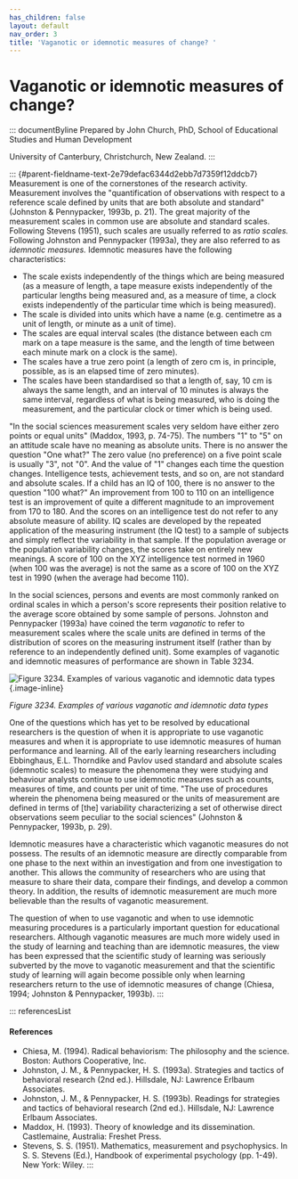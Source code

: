 ```yaml
---
has_children: false
layout: default
nav_order: 3
title: 'Vaganotic or idemnotic measures of change? '
---
```

# Vaganotic or idemnotic measures of change? 


::: documentByline
Prepared by John Church, PhD, School of Educational Studies and Human
Development

University of Canterbury, Christchurch, New Zealand.
:::

::: {#parent-fieldname-text-2e79defac6344d2ebb7d7359f12ddcb7}
Measurement is one of the cornerstones of the research activity.
Measurement involves the "quantification of observations with respect to
a reference scale defined by units that are both absolute and standard"
(Johnston & Pennypacker, 1993b, p. 21). The great majority of the
measurement scales in common use are absolute and standard scales.
Following Stevens (1951), such scales are usually referred to as *ratio
scales.* Following Johnston and Pennypacker (1993a), they are also
referred to as *idemnotic measures.* Idemnotic measures have the
following characteristics:

-   The scale exists independently of the things which are being
    measured (as a measure of length, a tape measure exists
    independently of the particular lengths being measured and, as a
    measure of time, a clock exists independently of the particular time
    which is being measured).
-   The scale is divided into units which have a name (e.g. centimetre
    as a unit of length, or minute as a unit of time).
-   The scales are equal interval scales (the distance between each cm
    mark on a tape measure is the same, and the length of time between
    each minute mark on a clock is the same).
-   The scales have a true zero point (a length of zero cm is, in
    principle, possible, as is an elapsed time of zero minutes).
-   The scales have been standardised so that a length of, say, 10 cm is
    always the same length, and an interval of 10 minutes is always the
    same interval, regardless of what is being measured, who is doing
    the measurement, and the particular clock or timer which is being
    used.

"In the social sciences measurement scales very seldom have either zero
points or equal units" (Maddox, 1993, p. 74-75). The numbers "1" to "5"
on an attitude scale have no meaning as absolute units. There is no
answer the question "One what?" The zero value (no preference) on a five
point scale is usually "3", not "0". And the value of "1" changes each
time the question changes. Intelligence tests, achievement tests, and so
on, are not standard and absolute scales. If a child has an IQ of 100,
there is no answer to the question "100 what?" An improvement from 100
to 110 on an intelligence test is an improvement of quite a different
magnitude to an improvement from 170 to 180. And the scores on an
intelligence test do not refer to any absolute measure of ability. IQ
scales are developed by the repeated application of the measuring
instrument (the IQ test) to a sample of subjects and simply reflect the
variability in that sample. If the population average or the population
variability changes, the scores take on entirely new meanings. A score
of 100 on the XYZ intelligence test normed in 1960 (when 100 was the
average) is not the same as a score of 100 on the XYZ test in 1990 (when
the average had become 110).

In the social sciences, persons and events are most commonly ranked on
ordinal scales in which a person\'s score represents their position
relative to the average score obtained by some sample of persons.
Johnston and Pennypacker (1993a) have coined the term *vaganotic* to
refer to measurement scales where the scale units are defined in terms
of the distribution of scores on the measuring instrument itself (rather
than by reference to an independently defined unit). Some examples of
vaganotic and idemnotic measures of performance are shown in Table 3234.

![Figure 3234. Examples of various vaganotic and idemnotic data
types](../../../../../../assets/images/Figure3234.png "Figure 3234. Examples of various vaganotic and idemnotic data types"){.image-inline}

*Figure 3234. Examples of various vaganotic and idemnotic data types*

One of the questions which has yet to be resolved by educational
researchers is the question of when it is appropriate to use vaganotic
measures and when it is appropriate to use idemnotic measures of human
performance and learning. All of the early learning researchers
including Ebbinghaus, E.L. Thorndike and Pavlov used standard and
absolute scales (idemnotic scales) to measure the phenomena they were
studying and behaviour analysts continue to use idemnotic measures such
as counts, measures of time, and counts per unit of time. "The use of
procedures wherein the phenomena being measured or the units of
measurement are defined in terms of \[the\] variability characterizing a
set of otherwise direct observations seem peculiar to the social
sciences" (Johnston & Pennypacker, 1993b, p. 29).

Idemnotic measures have a characteristic which vaganotic measures do not
possess. The results of an idemnotic measure are directly comparable
from one phase to the next within an investigation and from one
investigation to another. This allows the community of researchers who
are using that measure to share their data, compare their findings, and
develop a common theory. In addition, the results of idemnotic
measurement are much more believable than the results of vaganotic
measurement.

The question of when to use vaganotic and when to use idemnotic
measuring procedures is a particularly important question for
educational researchers. Although vaganotic measures are much more
widely used in the study of learning and teaching than are idemnotic
measures, the view has been expressed that the scientific study of
learning was seriously subverted by the move to vaganotic measurement
and that the scientific study of learning will again become possible
only when learning researchers return to the use of idemnotic measures
of change (Chiesa, 1994; Johnston & Pennypacker, 1993b).
:::

::: referencesList
#### References

-   Chiesa, M. (1994). Radical behaviorism: The philosophy and the
    science. Boston: Authors Cooperative, Inc.
-   Johnston, J. M., & Pennypacker, H. S. (1993a). Strategies and
    tactics of behavioral research (2nd ed.). Hillsdale, NJ: Lawrence
    Erlbaum Associates.
-   Johnston, J. M., & Pennypacker, H. S. (1993b). Readings for
    strategies and tactics of behavioral research (2nd ed.). Hillsdale,
    NJ: Lawrence Erlbaum Associates.
-   Maddox, H. (1993). Theory of knowledge and its dissemination.
    Castlemaine, Australia: Freshet Press.
-   Stevens, S. S. (1951). Mathematics, measurement and psychophysics.
    In S. S. Stevens (Ed.), Handbook of experimental psychology (pp.
    1-49). New York: Wiley.
:::
